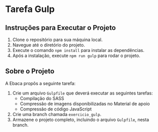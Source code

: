 # Tarefa Gulp

## Instruções para Executar o Projeto

1. Clone o repositório para sua máquina local.
2. Navegue até o diretório do projeto.
3. Execute o comando `npm install` para instalar as dependências.
4. Após a instalação, execute `npm run gulp` para rodar o projeto.

## Sobre o Projeto

A Ebaca propôs a seguinte tarefa:

1. Crie um arquivo `Gulpfile` que deverá executar as seguintes tarefas:
   - Compilação do SASS
   - Compressão de imagens disponibilizadas no Material de apoio
   - Compressão de código JavaScript
2. Crie uma branch chamada `exercicio_gulp`.
3. Armazene o projeto completo, incluindo o arquivo `Gulpfile`, nesta branch.
